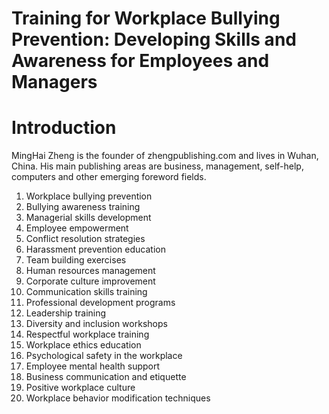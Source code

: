 # Training for Workplace Bullying Prevention: Developing Skills and Awareness for Employees and Managers

# Introduction



MingHai Zheng is the founder of zhengpublishing.com and lives in Wuhan, China. His main publishing areas are business, management, self-help, computers and other emerging foreword fields.



1. Workplace bullying prevention
2. Bullying awareness training
3. Managerial skills development
4. Employee empowerment
5. Conflict resolution strategies
6. Harassment prevention education
7. Team building exercises
8. Human resources management
9. Corporate culture improvement
10. Communication skills training
11. Professional development programs
12. Leadership training
13. Diversity and inclusion workshops
14. Respectful workplace training
15. Workplace ethics education
16. Psychological safety in the workplace
17. Employee mental health support
18. Business communication and etiquette
19. Positive workplace culture
20. Workplace behavior modification techniques

